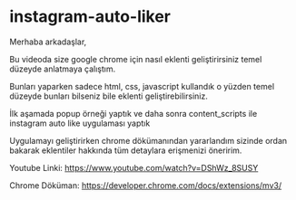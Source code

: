 # instagram-auto-liker

Merhaba arkadaşlar,

Bu videoda size google chrome için nasıl eklenti geliştirirsiniz temel düzeyde anlatmaya çalıştım.

Bunları yaparken sadece html, css, javascript kullandık o yüzden temel düzeyde bunları bilseniz bile eklenti geliştirebilirsiniz.



İlk aşamada popup örneği yaptık ve daha sonra content_scripts ile instagram auto like uygulaması yaptık


Uygulamayı geliştirirken chrome dökümanından yararlandım sizinde ordan bakarak eklentiler hakkında tüm detaylara erişmenizi öneririm.



Youtube Linki: https://www.youtube.com/watch?v=DShWz_8SUSY

Chrome Döküman: https://developer.chrome.com/docs/extensions/mv3/
